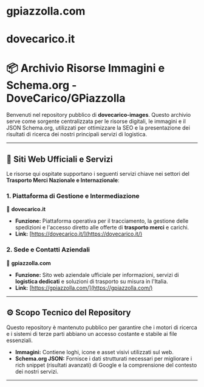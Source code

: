 # gpiazzolla.com
# dovecarico.it

# 📦 Archivio Risorse Immagini e Schema.org - DoveCarico/GPiazzolla

Benvenuti nel repository pubblico di **dovecarico-images**. Questo archivio serve come sorgente centralizzata per le risorse digitali, le immagini e il JSON Schema.org, utilizzati per ottimizzare la SEO e la presentazione dei risultati di ricerca dei nostri principali servizi di logistica.

---

## 🔗 Siti Web Ufficiali e Servizi

Le risorse qui ospitate supportano i seguenti servizi chiave nei settori del **Trasporto Merci Nazionale e Internazionale**:

### 1. Piattaforma di Gestione e Intermediazione

🔗 **dovecarico.it**
* **Funzione:** Piattaforma operativa per il tracciamento, la gestione delle spedizioni e l'accesso diretto alle offerte di **trasporto merci** e carichi.
* **Link:** [https://dovecarico.it/](https://dovecarico.it/)

### 2. Sede e Contatti Aziendali

🔗 **gpiazzolla.com**
* **Funzione:** Sito web aziendale ufficiale per informazioni, servizi di **logistica dedicati** e soluzioni di trasporto su misura in l'Italia.
* **Link:** [https://gpiazzolla.com/](https://gpiazzolla.com/)

---

## ⚙️ Scopo Tecnico del Repository

Questo repository è mantenuto pubblico per garantire che i motori di ricerca e i sistemi di terze parti abbiano un accesso costante e stabile ai file essenziali.

* **Immagini:** Contiene loghi, icone e asset visivi utilizzati sul web.
* **Schema.org JSON:** Fornisce i dati strutturati necessari per migliorare i rich snippet (risultati avanzati) di Google e la comprensione del contesto dei nostri servizi.

---
